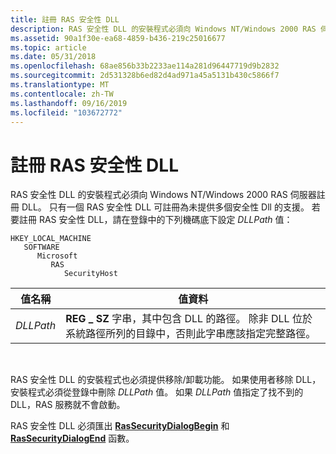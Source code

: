 ```yaml
---
title: 註冊 RAS 安全性 DLL
description: RAS 安全性 DLL 的安裝程式必須向 Windows NT/Windows 2000 RAS 伺服器註冊 DLL。
ms.assetid: 90a1f30e-ea68-4859-b436-219c25016677
ms.topic: article
ms.date: 05/31/2018
ms.openlocfilehash: 68ae856b33b2233ae114a281d96447719d9b2832
ms.sourcegitcommit: 2d531328b6ed82d4ad971a45a5131b430c5866f7
ms.translationtype: MT
ms.contentlocale: zh-TW
ms.lasthandoff: 09/16/2019
ms.locfileid: "103672772"
---
```

# <a name="registering-a-ras-security-dll"></a>註冊 RAS 安全性 DLL

RAS 安全性 DLL 的安裝程式必須向 Windows NT/Windows 2000 RAS 伺服器註冊 DLL。 只有一個 RAS 安全性 DLL 可註冊為未提供多個安全性 Dll 的支援。 若要註冊 RAS 安全性 DLL，請在登錄中的下列機碼底下設定 *DLLPath* 值：

```
HKEY_LOCAL_MACHINE
   SOFTWARE
      Microsoft
         RAS
            SecurityHost
```



| 值名稱 | 值資料                                                                                                                                                   |
|------------|--------------------------------------------------------------------------------------------------------------------------------------------------------------|
| *DLLPath*  | **REG \_ SZ** 字串，其中包含 DLL 的路徑。 除非 DLL 位於系統路徑所列的目錄中，否則此字串應該指定完整路徑。 |



 

RAS 安全性 DLL 的安裝程式也必須提供移除/卸載功能。 如果使用者移除 DLL，安裝程式必須從登錄中刪除 *DLLPath* 值。 如果 *DLLPath* 值指定了找不到的 DLL，RAS 服務就不會啟動。

RAS 安全性 DLL 必須匯出 [**RasSecurityDialogBegin**](/windows/desktop/api/Rasshost/nf-rasshost-rassecuritydialogbegin) 和 [**RasSecurityDialogEnd**](/windows/desktop/api/Rasshost/nf-rasshost-rassecuritydialogend) 函數。

 

 




